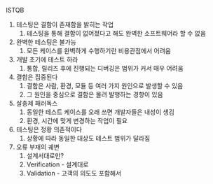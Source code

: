 ISTQB

1. 테스팅은 결함이 존재함을 밝히는 작업
   1. 테스팅을 통해 결함이 없어졌다고 해도 완벽한 소프트웨어라 할 수 없음
2. 완벽한 테스팅은 불가능
   1. 모든 케이스를 완벽하게 수행하기란 비용관점에서 어려움
3. 개발 초기에 테스트 하라
   1. 통합, 릴리즈 후에 진행되는 디버깅은 범위가 커서 매우 어려움
4. 결함은 집중된다
   1. 결함은 사람, 환경, 모듈 등 여러 가지 원인으로 발생할 수 있음
   2. 그 원인을 중심으로 결함은 몰려 발행하는 경향이 있음
5. 살충제 패러독스
   1. 동일한 테스트 케이스를 오래 쓰면 개발자들은 내성이 생김
   2. 환경, 시간에 맞게 변경하는 작업이 필요
6. 테스팅은 정황 의존적이다
   1. 상황에 따라 동일한 대상도 테스트 범위가 달라짐
7. 오류 부재의 궤변
   1. 설계서대로만?
   2. Verification - 설계대로
   3. Validation - 고객의 의도도 포함해서


